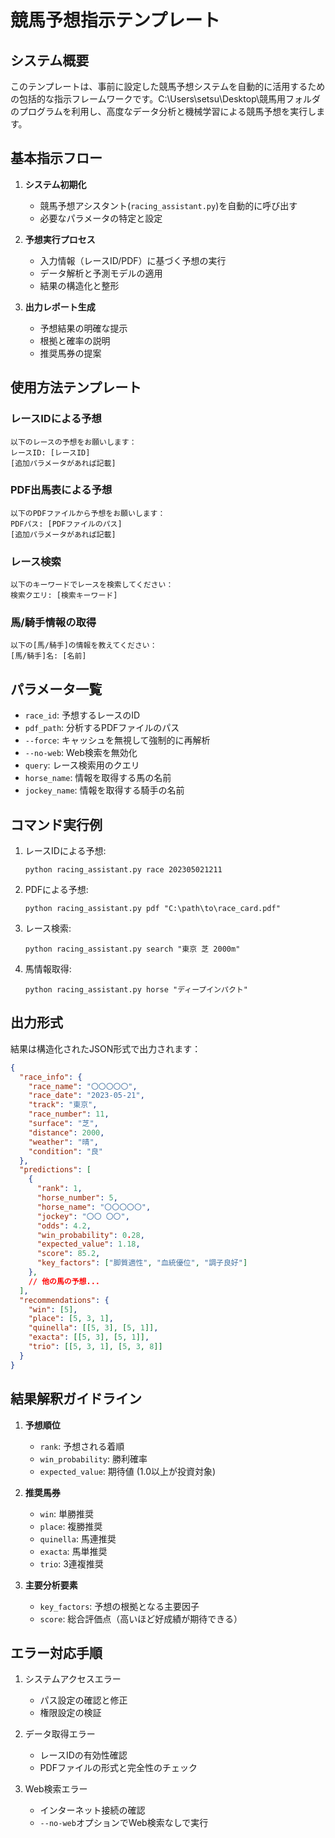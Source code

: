 # 競馬予想指示テンプレート

## システム概要

このテンプレートは、事前に設定した競馬予想システムを自動的に活用するための包括的な指示フレームワークです。C:\Users\setsu\Desktop\競馬用フォルダのプログラムを利用し、高度なデータ分析と機械学習による競馬予想を実行します。

## 基本指示フロー

1. **システム初期化**
   - 競馬予想アシスタント(`racing_assistant.py`)を自動的に呼び出す
   - 必要なパラメータの特定と設定

2. **予想実行プロセス**
   - 入力情報（レースID/PDF）に基づく予想の実行
   - データ解析と予測モデルの適用
   - 結果の構造化と整形

3. **出力レポート生成**
   - 予想結果の明確な提示
   - 根拠と確率の説明
   - 推奨馬券の提案

## 使用方法テンプレート

### レースIDによる予想

```
以下のレースの予想をお願いします：
レースID: [レースID]
[追加パラメータがあれば記載]
```

### PDF出馬表による予想

```
以下のPDFファイルから予想をお願いします：
PDFパス: [PDFファイルのパス]
[追加パラメータがあれば記載]
```

### レース検索

```
以下のキーワードでレースを検索してください：
検索クエリ: [検索キーワード]
```

### 馬/騎手情報の取得

```
以下の[馬/騎手]の情報を教えてください：
[馬/騎手]名: [名前]
```

## パラメータ一覧

- `race_id`: 予想するレースのID
- `pdf_path`: 分析するPDFファイルのパス
- `--force`: キャッシュを無視して強制的に再解析
- `--no-web`: Web検索を無効化
- `query`: レース検索用のクエリ
- `horse_name`: 情報を取得する馬の名前
- `jockey_name`: 情報を取得する騎手の名前

## コマンド実行例

1. レースIDによる予想:
   ```
   python racing_assistant.py race 202305021211
   ```

2. PDFによる予想:
   ```
   python racing_assistant.py pdf "C:\path\to\race_card.pdf"
   ```

3. レース検索:
   ```
   python racing_assistant.py search "東京 芝 2000m"
   ```

4. 馬情報取得:
   ```
   python racing_assistant.py horse "ディープインパクト"
   ```

## 出力形式

結果は構造化されたJSON形式で出力されます：

```json
{
  "race_info": {
    "race_name": "〇〇〇〇〇",
    "race_date": "2023-05-21",
    "track": "東京",
    "race_number": 11,
    "surface": "芝",
    "distance": 2000,
    "weather": "晴",
    "condition": "良"
  },
  "predictions": [
    {
      "rank": 1,
      "horse_number": 5,
      "horse_name": "〇〇〇〇〇",
      "jockey": "〇〇 〇〇",
      "odds": 4.2,
      "win_probability": 0.28,
      "expected_value": 1.18,
      "score": 85.2,
      "key_factors": ["脚質適性", "血統優位", "調子良好"]
    },
    // 他の馬の予想...
  ],
  "recommendations": {
    "win": [5],
    "place": [5, 3, 1],
    "quinella": [[5, 3], [5, 1]],
    "exacta": [[5, 3], [5, 1]],
    "trio": [[5, 3, 1], [5, 3, 8]]
  }
}
```

## 結果解釈ガイドライン

1. **予想順位**
   - `rank`: 予想される着順
   - `win_probability`: 勝利確率
   - `expected_value`: 期待値 (1.0以上が投資対象)

2. **推奨馬券**
   - `win`: 単勝推奨
   - `place`: 複勝推奨
   - `quinella`: 馬連推奨
   - `exacta`: 馬単推奨
   - `trio`: 3連複推奨

3. **主要分析要素**
   - `key_factors`: 予想の根拠となる主要因子
   - `score`: 総合評価点（高いほど好成績が期待できる）

## エラー対応手順

1. システムアクセスエラー
   - パス設定の確認と修正
   - 権限設定の検証

2. データ取得エラー
   - レースIDの有効性確認
   - PDFファイルの形式と完全性のチェック

3. Web検索エラー
   - インターネット接続の確認
   - `--no-web`オプションでWeb検索なしで実行